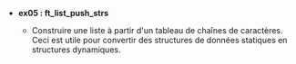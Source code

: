 - **ex05 : ft_list_push_strs**

  - Construire une liste à partir d'un tableau de chaînes de caractères. Ceci est utile pour convertir des structures de données statiques en structures dynamiques.
